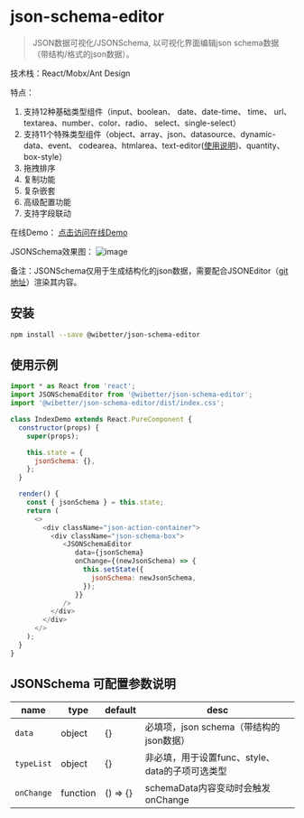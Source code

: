 # json-schema-editor

> JSON数据可视化/JSONSchema, 以可视化界面编辑json schema数据（带结构/格式的json数据）。

技术栈：React/Mobx/Ant Design

特点：
1. 支持12种基础类型组件（input、boolean、 date、date-time、 time、 url、
 textarea、number、color、radio、 select、single-select）
2. 支持11个特殊类型组件（object、array、json、datasource、dynamic-data、event、
codearea、htmlarea、text-editor([使用说明](https://github.com/wibetter/json-editor/blob/master/docs/TextEditor.md))、quantity、box-style）
3. 拖拽排序
4. 复制功能
5. 复杂嵌套
6. 高级配置功能
7. 支持字段联动

在线Demo：
[点击访问在线Demo](https://wibetter.github.io/json-schema-editor/demo/demo1/index.html)


JSONSchema效果图：
![image](https://user-images.githubusercontent.com/11958920/104154681-78f5e680-5420-11eb-978f-6219acfa933d.png)

备注：JSONSchema仅用于生成结构化的json数据，需要配合JSONEditor（[git地址](https://github.com/wibetter/json-editor)）渲染其内容。


## 安装

```bash
npm install --save @wibetter/json-schema-editor
```

## 使用示例

```js
import * as React from 'react';
import JSONSchemaEditor from '@wibetter/json-schema-editor';
import '@wibetter/json-schema-editor/dist/index.css';

class IndexDemo extends React.PureComponent {
  constructor(props) {
    super(props);

    this.state = {
      jsonSchema: {},
    };
  }

  render() {
    const { jsonSchema } = this.state;
    return (
      <>
        <div className="json-action-container">
          <div className="json-schema-box">
             <JSONSchemaEditor
                data={jsonSchema}
                onChange={(newJsonSchema) => {
                  this.setState({
                    jsonSchema: newJsonSchema,
                  });
                }}
             />
          </div>
        </div>
      </>
    );
  }
}
```

## JSONSchema 可配置参数说明

| name         | type     | default | desc                            |
| ------------ | -------- | ------- | ------------------------------- |
| `data`       | object   | {}      | 必填项，json schema（带结构的json数据）    |
| `typeList`   | object   | {}      | 非必填，用于设置func、style、data的子项可选类型    |
| `onChange`   | function | () => {}  | schemaData内容变动时会触发onChange |


